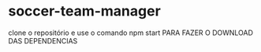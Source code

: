 # soccer-team-manager
clone o repositório e use o comando npm start PARA FAZER O DOWNLOAD DAS DEPENDENCIAS
